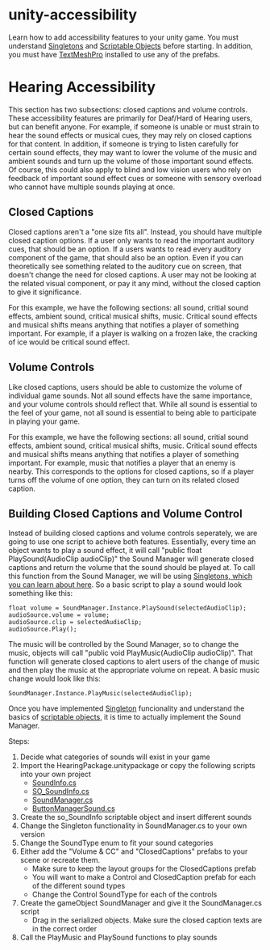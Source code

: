 # unity-accessibility
<p>Learn how to add accessibility features to your unity game. You must understand <a href="https://gamedevbeginner.com/singletons-in-unity-the-right-way/">Singletons</a> and <a href="https://docs.unity3d.com/Manual/class-ScriptableObject.html">Scriptable Objects</a> before starting. In addition, you must have <a href="https://docs.unity3d.com/Manual/com.unity.textmeshpro.html">TextMeshPro</a> installed to use any of the prefabs.

<h1>Hearing Accessibility</h1>

<p>This section has two subsections: closed captions and volume controls. These accessibility features are primarily for Deaf/Hard of Hearing users, but can benefit anyone. For example, if someone is unable or must strain to hear the sound effects or musical cues, they may rely on closed captions for that content. In addition, if someone is trying to listen carefully for certain sound effects, they may want to lower the volume of the music and ambient sounds and turn up the volume of those important sound effects. Of course, this could also apply to blind and low vision users who rely on feedback of important sound effect cues or someone with sensory overload who cannot have multiple sounds playing at once.</p>

<h2>Closed Captions</h2>

<p>Closed captions aren't a "one size fits all". Instead, you should have multiple closed caption options. If a user only wants to read the important auditory cues, that should be an option. If a users wants to read every auditory component of the game, that should also be an option. Even if you can theoretically see something related to the auditory cue on screen, that doesn't change the need for closed captions. A user may not be looking at the related visual component, or pay it any mind, without the closed caption to give it significance.</p> 
<p>For this example, we have the following sections: all sound, critial sound effects, ambient sound, critical musical shifts, music. Critical sound effects and musical shifts means anything that notifies a player of something important. For example, if a player is walking on a frozen lake, the cracking of ice would be critical sound effect.</p>

<h2>Volume Controls</h2>

<p>Like closed captions, users should be able to customize the volume of individual game sounds. Not all sound effects have the same importance, and your volume controls should reflect that. While all sound is essential to the feel of your game, not all sound is essential to being able to participate in playing your game.</p>
<p>For this example, we have the following sections: all sound, critial sound effects, ambient sound, critical musical shifts, music. Critical sound effects and musical shifts means anything that notifies a player of something important. For example, music that notifies a player that an enemy is nearby. This corresponds to the options for closed captions, so if a player turns off the volume of one option, they can turn on its related closed caption.</p>

<h2>Building Closed Captions and Volume Control</h2>

<p>Instead of building closed captions and volume controls seperately, we are going to use one script to achieve both features. Essentially, every time an object wants to play a sound effect, it will call "public float PlaySound(AudioClip audioClip)" the Sound Manager will generate closed captions and return the volume that the sound should be played at. To call this function from the Sound Manager, we will be using <a href="https://gamedevbeginner.com/singletons-in-unity-the-right-way/">Singletons, which you can learn about here</a>. So a basic script to play a sound would look something like this:</p>

```
float volume = SoundManager.Instance.PlaySound(selectedAudioClip); 
audioSource.volume = volume;
audioSource.clip = selectedAudioClip;
audioSource.Play();
```
<p>The music will be controlled by the Sound Manager, so to change the music, objects will call "public void PlayMusic(AudioClip audioClip)". That function will generate closed captions to alert users of the change of music and then play the music at the appropriate volume on repeat. A basic music change would look like this:</p>

```
SoundManager.Instance.PlayMusic(selectedAudioClip); 
```

<p>Once you have implemented <a href="https://gamedevbeginner.com/singletons-in-unity-the-right-way/">Singleton</a> funcionality and understand the basics of <a href="https://docs.unity3d.com/Manual/class-ScriptableObject.html">scriptable objects</a>, it is time to actually implement the Sound Manager.</p>
<p>Steps:</p>
<ol>
  <li>Decide what categories of sounds will exist in your game</li>
  <li>Import the HearingPackage.unitypackage or copy the following scripts into your own project 
    <ul>
      <li><a href="https://github.com/krs9851/unity-accessibility/blob/main/Hearing%20Accessibility/HearingUnityProject/Assets/_Scripts/SoundInfo.cs">SoundInfo.cs</a></li>
      <li><a href="https://github.com/krs9851/unity-accessibility/blob/main/Hearing%20Accessibility/HearingUnityProject/Assets/_Scripts/SO_SoundInfo.cs">SO_SoundInfo.cs</a></li>
      <li><a href="https://github.com/krs9851/unity-accessibility/blob/main/Hearing%20Accessibility/HearingUnityProject/Assets/_Scripts/SoundManager.cs">SoundManager.cs</a></li>
      <li><a href="https://github.com/krs9851/unity-accessibility/blob/main/Hearing%20Accessibility/HearingUnityProject/Assets/_Scripts/ButtonManagerSound.cs">ButtonManagerSound.cs</a></li>
    </ul>
  </li>
  <li>Create the so_SoundInfo scriptable object and insert different sounds</li>
  <li>Change the Singleton functionality in SoundManager.cs to your own version</li>
  <li>Change the SoundType enum to fit your sound categories</li>
  <li>Either add the "Volume & CC" and "ClosedCaptions" prefabs to your scene or recreate them.
    <ul>
      <li>Make sure to keep the layout groups for the ClosedCaptions prefab</li>
      <li>You will want to make a Control and ClosedCaption prefab for each of the different sound types</li>
      <li>Change the Control SoundType for each of the controls</li>
    </ul>
  </li>
  <li>Create the gameObject SoundManager and give it the SoundManager.cs script
    <ul>
      <li>Drag in the serialized objects. Make sure the closed caption texts are in the correct order</li>
    </ul>
  </li>
  <li>Call the PlayMusic and PlaySound functions to play sounds</li>
</ol>
